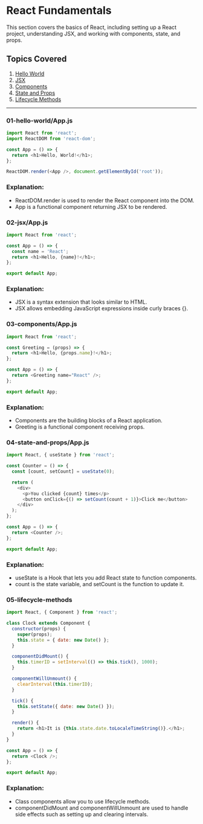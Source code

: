 # React Fundamentals

This section covers the basics of React, including setting up a React project, understanding JSX, and working with components, state, and props.

## Topics Covered

1. [Hello World](./01-hello-world/App.js)
2. [JSX](./02-jsx/App.js)
3. [Components](./03-components/App.js)
4. [State and Props](./04-state-and-props/App.js)
5. [Lifecycle Methods](./05-lifecycle-methods/App.js)

---

### 01-hello-world/App.js
```js
import React from 'react';
import ReactDOM from 'react-dom';

const App = () => {
  return <h1>Hello, World!</h1>;
};

ReactDOM.render(<App />, document.getElementById('root'));
```
### Explanation:
- ReactDOM.render is used to render the React component into the DOM.
- App is a functional component returning JSX to be rendered.
### 02-jsx/App.js
```js
import React from 'react';

const App = () => {
  const name = 'React';
  return <h1>Hello, {name}!</h1>;
};

export default App;
```
### Explanation:
- JSX is a syntax extension that looks similar to HTML.
- JSX allows embedding JavaScript expressions inside curly braces {}.
### 03-components/App.js
```js
import React from 'react';

const Greeting = (props) => {
  return <h1>Hello, {props.name}!</h1>;
};

const App = () => {
  return <Greeting name="React" />;
};

export default App;
```
### Explanation:
- Components are the building blocks of a React application.
- Greeting is a functional component receiving props.
### 04-state-and-props/App.js
```js
import React, { useState } from 'react';

const Counter = () => {
  const [count, setCount] = useState(0);

  return (
    <div>
      <p>You clicked {count} times</p>
      <button onClick={() => setCount(count + 1)}>Click me</button>
    </div>
  );
};

const App = () => {
  return <Counter />;
};

export default App;
```
### Explanation:
- useState is a Hook that lets you add React state to function components.
- count is the state variable, and setCount is the function to update it.
### 05-lifecycle-methods
```js
import React, { Component } from 'react';

class Clock extends Component {
  constructor(props) {
    super(props);
    this.state = { date: new Date() };
  }

  componentDidMount() {
    this.timerID = setInterval(() => this.tick(), 1000);
  }

  componentWillUnmount() {
    clearInterval(this.timerID);
  }

  tick() {
    this.setState({ date: new Date() });
  }

  render() {
    return <h1>It is {this.state.date.toLocaleTimeString()}.</h1>;
  }
}

const App = () => {
  return <Clock />;
};

export default App;
```
### Explanation:
- Class components allow you to use lifecycle methods.
- componentDidMount and componentWillUnmount are used to handle side effects such as setting up and clearing intervals.
